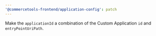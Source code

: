 ```yaml
---
'@commercetools-frontend/application-config': patch
---
```


Make the `applicationId` a combination of the Custom Application `id` and `entryPointUriPath`.
